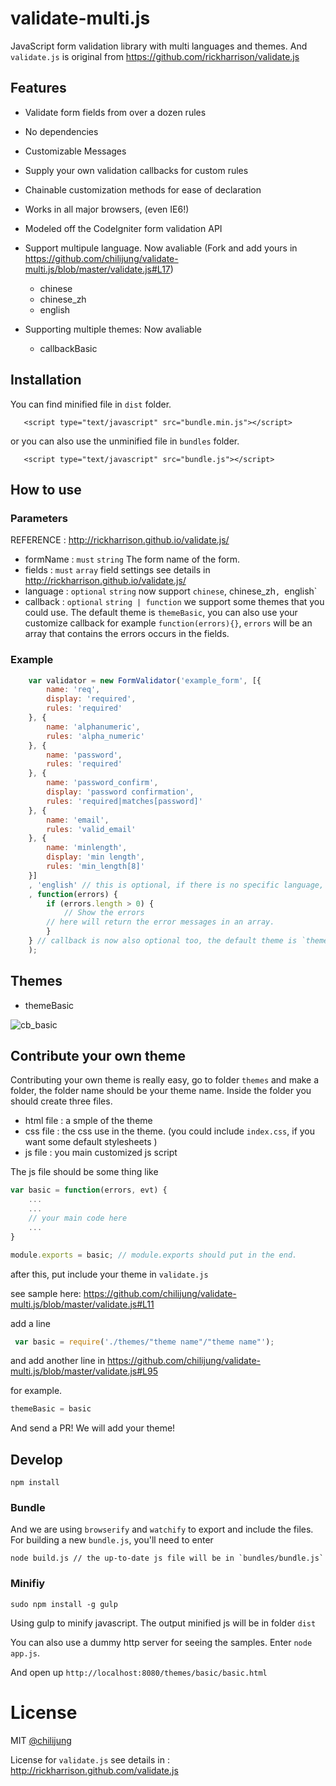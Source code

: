 # validate-multi.js

JavaScript form validation library with multi languages and themes. And `validate.js` is original from https://github.com/rickharrison/validate.js

## Features

- Validate form fields from over a dozen rules
- No dependencies
- Customizable Messages
- Supply your own validation callbacks for custom rules
- Chainable customization methods for ease of declaration
- Works in all major browsers, (even IE6!)
- Modeled off the CodeIgniter form validation API
- Support multipule language. Now avaliable (Fork and add yours in https://github.com/chilijung/validate-multi.js/blob/master/validate.js#L17)

	- chinese
	- chinese_zh
	- english

- Supporting multiple themes: Now avaliable

	- callbackBasic

## Installation

You can find minified file in `dist` folder.

``` 
   <script type="text/javascript" src="bundle.min.js"></script>
```

or you can also use the unminified file in `bundles` folder.

``` 
   <script type="text/javascript" src="bundle.js"></script>
```

## How to use

### Parameters 

REFERENCE : http://rickharrison.github.io/validate.js/

- formName : `must` `string` The form name of the form.
- fields : `must` `array` field settings see details in http://rickharrison.github.io/validate.js/
- language : `optional` `string` now support `chinese`, chinese_zh`, `english`
- callback : `optional` `string | function`  we support some themes that you could use. The default theme is `themeBasic`, you can also use your customize callback for example `function(errors){}`, `errors` will be an array that contains the errors occurs in the fields.

### Example

``` javascript
    var validator = new FormValidator('example_form', [{
        name: 'req',
        display: 'required', 
        rules: 'required'
    }, {
        name: 'alphanumeric',
        rules: 'alpha_numeric'
    }, {
        name: 'password',
        rules: 'required'
    }, {
        name: 'password_confirm',
        display: 'password confirmation',
        rules: 'required|matches[password]'
    }, {
        name: 'email',
        rules: 'valid_email'
    }, {
        name: 'minlength',
        display: 'min length',
        rules: 'min_length[8]'
    }]
    , 'english' // this is optional, if there is no specific language, it will default to `english`
    , function(errors) {
        if (errors.length > 0) {
            // Show the errors
	    // here will return the error messages in an array.
        }
    } // callback is now also optional too, the default theme is `themeBasic`.
    );

```

## Themes

- themeBasic

![cb_basic](https://raw2.github.com/chilijung/validate-multi.js/master/preview/cb_basic.png)


## Contribute your own theme

Contributing your own theme is really easy, go to folder `themes` and make a folder, the folder name should be your theme name. Inside the folder you should create three files.

- html file : a smple of the theme
- css file : the css use in the theme. (you could include `index.css`, if you want some default stylesheets )
- js file : you main customized js script

The js file should be some thing like

```javascript
var basic = function(errors, evt) {
    ...
    ...
    // your main code here
    ...    
}

module.exports = basic; // module.exports should put in the end.

```

after this, put include your theme in `validate.js`

see sample here: https://github.com/chilijung/validate-multi.js/blob/master/validate.js#L11

add a line 

```javascript
 var basic = require('./themes/"theme name"/"theme name"');
 ```

 and add another line in https://github.com/chilijung/validate-multi.js/blob/master/validate.js#L95

for example.

 ```javascript
 themeBasic = basic
```

And send a PR! We will add your theme!

## Develop

```
npm install
```

### Bundle

And we are using `browserify` and `watchify` to export and include the files. For building a new `bundle.js`, you'll need to enter

```
node build.js // the up-to-date js file will be in `bundles/bundle.js`
```

### Minifiy

```
sudo npm install -g gulp
```

Using gulp to minify javascript. The output minified js will be in folder `dist`

You can also use a dummy http server for seeing the samples. Enter `node app.js`.

And open up `http://localhost:8080/themes/basic/basic.html`



# License 

MIT [@chilijung](http://github.com/chilijung)

License for `validate.js` see details in : http://rickharrison.github.com/validate.js
